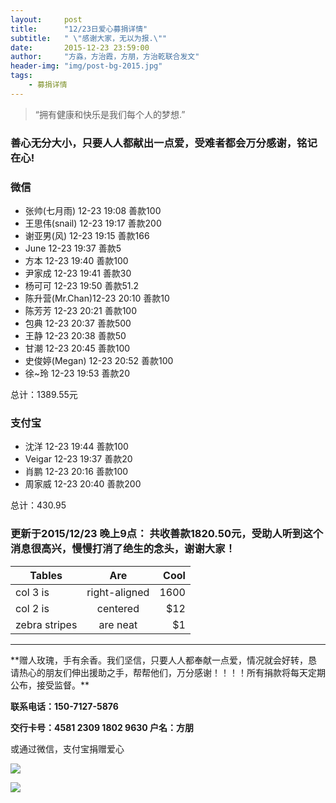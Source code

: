 ```yaml
---
layout:     post
title:      "12/23日爱心募捐详情"
subtitle:   " \"感谢大家，无以为报.\""
date:       2015-12-23 23:59:00
author:     "方淼，方治霞，方朋，方治乾联合发文"
header-img: "img/post-bg-2015.jpg"
tags:
    - 募捐详情
---
```


> “拥有健康和快乐是我们每个人的梦想.”

### 善心无分大小，只要人人都献出一点爱，受难者都会万分感谢，铭记在心!

### 微信

- 张帅(七月雨) 	12-23 19:08 善款100
- 王思伟(snail)  12-23 19:17 善款200
- 谢亚男(风)   	12-23 19:15 善款166
- June			12-23 19:37 善款5
- 方本			12-23 19:40 善款100
- 尹家成			12-23 19:41 善款30
- 杨可可			12-23 19:50 善款51.2
- 陈升营(Mr.Chan)12-23 20:10 善款10
- 陈芳芳			12-23 20:21 善款100
- 包典			12-23 20:37 善款500
- 王静			12-23 20:38 善款50
- 甘潮			12-23 20:45 善款100
- 史俊婷(Megan)	12-23 20:52 善款100
- 徐~玲			12-23 19:53 善款20

总计：1389.55元

### 支付宝

- 沈洋			12-23 19:44 善款100
- Veigar		12-23 19:37 善款20
- 肖鹏			12-23 20:16 善款100
- 周家威			12-23 20:40 善款200

总计：430.95

### 更新于2015/12/23 晚上9点： 共收善款1820.50元，受助人听到这个消息很高兴，慢慢打消了绝生的念头，谢谢大家！


| Tables        | Are           | Cool  |
| ------------- |:-------------:| -----:|
| col 3 is      | right-aligned | 1600 |
| col 2 is      | centered      |   $12 |
| zebra stripes | are neat      |    $1 |


<hr>
**赠人玫瑰，手有余香。我们坚信，只要人人都奉献一点爱，情况就会好转，恳请热心的朋友们伸出援助之手，帮帮他们，万分感谢！！！！所有捐款将每天定期公布，接受监督。**


**联系电话：150-7127-5876**

**交行卡号：4581 2309 1802 9630  户名：方朋**

或通过微信，支付宝捐赠爱心

![](http://beginman.qiniudn.com/weixin.jpeg)

![](http://beginman.qiniudn.com/zhifubao.jpeg)




